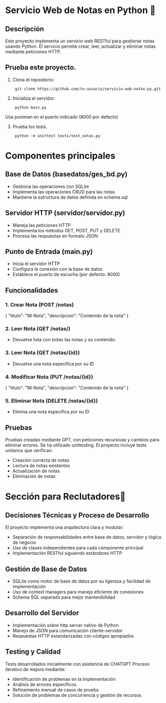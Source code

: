 # Servicio Web de Notas en Python 🚀
## Descripción
Este proyecto implementa un servicio web RESTful para gestionar notas usando Python. El servicio permite crear, leer, actualizar y eliminar notas mediante peticiones HTTP.

## Prueba este proyecto.

1. Clona el repositorio:
   ```
    git clone https://github.com/tu-usuario/servicio-web-notas-py.git
   ```

3. Inicializa el servidor:
   ```
    python main.py
   ```

Usa postman en el puerto indicado (8000 por defecto)

3. Prueba los tests.
   ```
    python -m unittest tests/test_notas.py
   ```



# Componentes principales
## Base de Datos (basedatos/ges_bd.py)
- Gestiona las operaciones con SQLite
- Implementa las operaciones CRUD para las notas
- Mantiene la estructura de datos definida en schema.sql
## Servidor HTTP (servidor/servidor.py)
- Maneja las peticiones HTTP
- Implementa los métodos GET, POST, PUT y DELETE
- Procesa las respuestas en formato JSON
## Punto de Entrada (main.py)
- Inicia el servidor HTTP
- Configura la conexión con la base de datos
- Establece el puerto de escucha (por defecto: 8000)

## Funcionalidades 
### 1. Crear Nota (POST /notas)
{
    "titulo": "Mi Nota",
    "descripcion": "Contenido de la nota"
}

### 2. Leer Nota (GET /notas/)
- Devuelve lista con todas las notas y su contenido.


### 3. Leer Nota (GET /notas/{id})
- Devuelve una nota específica por su ID

### 4. Modificar Nota (PUT /notas/{id})
{
    "titulo": "Mi Nota",
    "descripcion": "Contenido de la nota"
}

### 5. Eliminar Nota (DELETE /notas/{id})
- Elimina una nota específica por su ID

## Pruebas
Pruebas creadas mediante GPT, con peticiones recursivas y cambios para eliminar errores. Se ha utilizado unittesting.
El proyecto incluye tests unitarios que verifican:
- Creación correcta de notas
- Lectura de notas existentes
- Actualización de notas
- Eliminación de notas

# Sección para Reclutadores🤖
## Decisiones Técnicas y Proceso de Desarrollo
El proyecto implementa una arquitectura clara y modular:

- Separación de responsabilidades entre base de datos, servidor y lógica de negocio
- Uso de clases independientes para cada componente principal
- Implementación RESTful siguiendo estándares HTTP

## Gestión de Base de Datos
- SQLite como motor de base de datos por su ligereza y facilidad de implementación
- Uso de context managers para manejo eficiente de conexiones
- Schema SQL separado para mejor mantenibilidad

## Desarrollo del Servidor
- Implementación sobre http.server nativo de Python
- Manejo de JSON para comunicación cliente-servidor
- Respuestas HTTP estandarizadas con códigos apropiados
## Testing y Calidad
Tests desarrollados inicialmente con asistencia de CHATGPT
Proceso iterativo de mejora mediante:
- Identificación de problemas en la implementación
- Análisis de errores específicos
- Refinamiento manual de casos de prueba
- Solución de problemas de concurrencia y gestión de recursos

